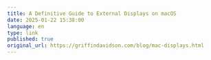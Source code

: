 ```yaml
--- 
title: A Definitive Guide to External Displays on macOS
date: 2025-01-22 15:38:00
language: en
type: link
published: true
original_url: https://griffindavidson.com/blog/mac-displays.html
---
```

